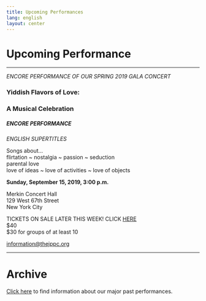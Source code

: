 ```yaml
---
title: Upcoming Performances
lang: english
layout: center
---
```


# Upcoming Performance
  
_____

*ENCORE PERFORMANCE OF OUR SPRING 2019 GALA CONCERT*

### Yiddish Flavors of Love:
### A Musical Celebration

##### ENCORE PERFORMANCE

*ENGLISH SUPERTITLES*

Songs about...  
flirtation ~ nostalgia ~ passion ~ seduction  
parental love  
love of ideas ~ love of activities ~ love of objects

**Sunday, September 15, 2019, 3:00 p.m.**

Merkin Concert Hall  
129 West 67th Street  
New York City

TICKETS ON SALE LATER THIS WEEK!  CLICK [HERE](https://www.kaufmanmusiccenter.org/mch/event/yiddish-flavors-of-love-a-musical-celebration/)  
$40  
$30 for groups of at least 10  

[information@thejppc.org](mailto:information@thejppc.org)

_____

# Archive

[Click here](concerts_archive.html) to find information about our major past performances.

